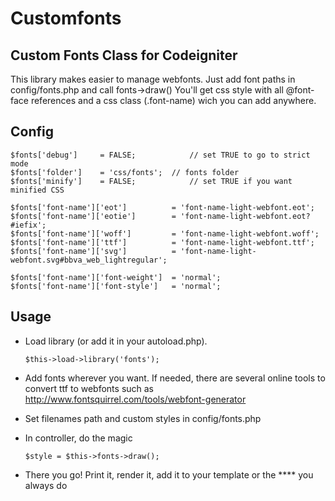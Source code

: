 Customfonts
===========

Custom Fonts Class for Codeigniter
----------------------------------

This library makes easier to manage webfonts.
Just add font paths in config/fonts.php and call fonts->draw()
You'll get css style with all @font-face references and a css class (.font-name) wich you can add anywhere.

Config
------
```
$fonts['debug']		= FALSE;	  		// set TRUE to go to strict mode
$fonts['folder']	= 'css/fonts';	// fonts folder
$fonts['minify']	= FALSE;		  	// set TRUE if you want minified CSS

$fonts['font-name']['eot']			= 'font-name-light-webfont.eot';
$fonts['font-name']['eotie']		= 'font-name-light-webfont.eot?#iefix';
$fonts['font-name']['woff']			= 'font-name-light-webfont.woff';
$fonts['font-name']['ttf']			= 'font-name-light-webfont.ttf';
$fonts['font-name']['svg']			= 'font-name-light-webfont.svg#bbva_web_lightregular';

$fonts['font-name']['font-weight']	= 'normal';
$fonts['font-name']['font-style']	= 'normal';
```

Usage
-----
* Load library (or add it in your autoload.php).
  ```
  $this->load->library('fonts');
  ```

* Add fonts wherever you want. If needed, there are several online tools to convert ttf to webfonts such as http://www.fontsquirrel.com/tools/webfont-generator
* Set filenames path and custom styles in config/fonts.php
* In controller, do the magic
  ```
  $style = $this->fonts->draw();
  ```
* There you go! Print it, render it, add it to your template or the **** you always do

